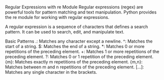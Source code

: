 
Regular Expressions with re Module
Regular expressions (regex) are powerful tools for pattern matching and text manipulation. 
Python provides the re module for working with regular expressions.


A regular expression is a sequence of characters that defines a search pattern. It can be used to search, edit, and manipulate text.

Basic Patterns
.: Matches any character except a newline.
^: Matches the start of a string.
$: Matches the end of a string.
*: Matches 0 or more repetitions of the preceding element.
+: Matches 1 or more repetitions of the preceding element.
?: Matches 0 or 1 repetition of the preceding element.
{m}: Matches exactly m repetitions of the preceding element.
{m,n}: Matches between m and n repetitions of the preceding element.
[...]: Matches any single character in the brackets.
[^...]: Matches any single character not in the brackets.
|: Matches either the expression before or after the |.
Using re Module in Python